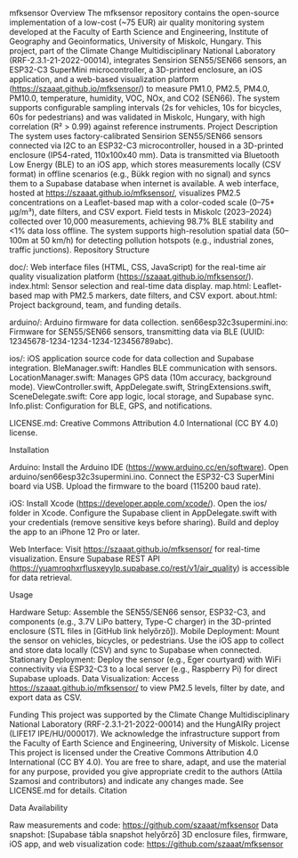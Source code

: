 mfksensor
Overview
The mfksensor repository contains the open-source implementation of a low-cost (~75 EUR) air quality monitoring system developed at the Faculty of Earth Science and Engineering, Institute of Geography and Geoinformatics, University of Miskolc, Hungary. This project, part of the Climate Change Multidisciplinary National Laboratory (RRF-2.3.1-21-2022-00014), integrates Sensirion SEN55/SEN66 sensors, an ESP32-C3 SuperMini microcontroller, a 3D-printed enclosure, an iOS application, and a web-based visualization platform (https://szaaat.github.io/mfksensor/) to measure PM1.0, PM2.5, PM4.0, PM10.0, temperature, humidity, VOC, NOx, and CO2 (SEN66). The system supports configurable sampling intervals (2s for vehicles, 10s for bicycles, 60s for pedestrians) and was validated in Miskolc, Hungary, with high correlation (R² > 0.99) against reference instruments.
Project Description
The system uses factory-calibrated Sensirion SEN55/SEN66 sensors connected via I2C to an ESP32-C3 microcontroller, housed in a 3D-printed enclosure (IP54-rated, 110x100x40 mm). Data is transmitted via Bluetooth Low Energy (BLE) to an iOS app, which stores measurements locally (CSV format) in offline scenarios (e.g., Bükk region with no signal) and syncs them to a Supabase database when internet is available. A web interface, hosted at https://szaaat.github.io/mfksensor/, visualizes PM2.5 concentrations on a Leaflet-based map with a color-coded scale (0–75+ µg/m³), date filters, and CSV export. Field tests in Miskolc (2023–2024) collected over 10,000 measurements, achieving 98.7% BLE stability and <1% data loss offline. The system supports high-resolution spatial data (50–100m at 50 km/h) for detecting pollution hotspots (e.g., industrial zones, traffic junctions).
Repository Structure

doc/: Web interface files (HTML, CSS, JavaScript) for the real-time air quality visualization platform (https://szaaat.github.io/mfksensor/).
index.html: Sensor selection and real-time data display.
map.html: Leaflet-based map with PM2.5 markers, date filters, and CSV export.
about.html: Project background, team, and funding details.


arduino/: Arduino firmware for data collection.
sen66esp32c3supermini.ino: Firmware for SEN55/SEN66 sensors, transmitting data via BLE (UUID: 12345678-1234-1234-1234-123456789abc).


ios/: iOS application source code for data collection and Supabase integration.
BleManager.swift: Handles BLE communication with sensors.
LocationManager.swift: Manages GPS data (10m accuracy, background mode).
ViewController.swift, AppDelegate.swift, StringExtensions.swift, SceneDelegate.swift: Core app logic, local storage, and Supabase sync.
Info.plist: Configuration for BLE, GPS, and notifications.


LICENSE.md: Creative Commons Attribution 4.0 International (CC BY 4.0) license.

Installation

Arduino:
Install the Arduino IDE (https://www.arduino.cc/en/software).
Open arduino/sen66esp32c3supermini.ino.
Connect the ESP32-C3 SuperMini board via USB.
Upload the firmware to the board (115200 baud rate).


iOS:
Install Xcode (https://developer.apple.com/xcode/).
Open the ios/ folder in Xcode.
Configure the Supabase client in AppDelegate.swift with your credentials (remove sensitive keys before sharing).
Build and deploy the app to an iPhone 12 Pro or later.


Web Interface:
Visit https://szaaat.github.io/mfksensor/ for real-time visualization.
Ensure Supabase REST API (https://yuamroqhxrflusxeyylp.supabase.co/rest/v1/air_quality) is accessible for data retrieval.



Usage

Hardware Setup: Assemble the SEN55/SEN66 sensor, ESP32-C3, and components (e.g., 3.7V LiPo battery, Type-C charger) in the 3D-printed enclosure (STL files in [GitHub link helyőrző]).
Mobile Deployment: Mount the sensor on vehicles, bicycles, or pedestrians. Use the iOS app to collect and store data locally (CSV) and sync to Supabase when connected.
Stationary Deployment: Deploy the sensor (e.g., Eger courtyard) with WiFi connectivity via ESP32-C3 to a local server (e.g., Raspberry Pi) for direct Supabase uploads.
Data Visualization: Access https://szaaat.github.io/mfksensor/ to view PM2.5 levels, filter by date, and export data as CSV.

Funding
This project was supported by the Climate Change Multidisciplinary National Laboratory (RRF-2.3.1-21-2022-00014) and the HungAIRy project (LIFE17 IPE/HU/000017). We acknowledge the infrastructure support from the Faculty of Earth Science and Engineering, University of Miskolc.
License
This project is licensed under the Creative Commons Attribution 4.0 International (CC BY 4.0). You are free to share, adapt, and use the material for any purpose, provided you give appropriate credit to the authors (Attila Szamosi and contributors) and indicate any changes made. See LICENSE.md for details.
Citation

Data Availability

Raw measurements and code: https://github.com/szaaat/mfksensor
Data snapshot: [Supabase tábla snapshot helyőrző]
3D enclosure files, firmware, iOS app, and web visualization code: https://github.com/szaaat/mfksensor

